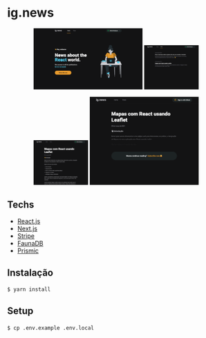 # ig.news

<p align="center">
  <img alt="Home" src=".github/home.png" width="50%">
  <img alt="Posts" src=".github/posts.png" width="25%">
 
</p>

<p align="center">
   <img alt="Post" src=".github/post.png" width="25%">
  <img alt="Post Preview" src=".github/post-preview.png" width="50%">
</p>

## Techs

* [React.js](https://pt-br.reactjs.org/)
* [Next.js](https://nextjs.org/)
* [Stripe](https://stripe.com/en-br)
* [FaunaDB](https://fauna.com/)
* [Prismic](https://prismic.io/)

## Instalação

```sh
$ yarn install
```

## Setup

```sh
$ cp .env.example .env.local
```
